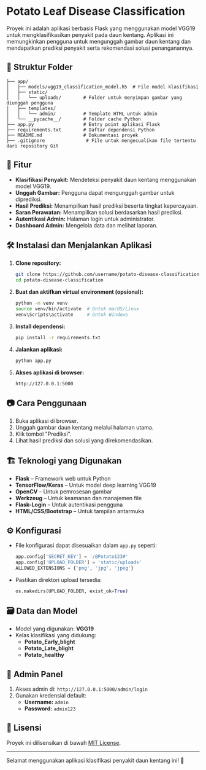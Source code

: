 # Potato Leaf Disease Classification

Proyek ini adalah aplikasi berbasis Flask yang menggunakan model VGG19 untuk mengklasifikasikan penyakit pada daun kentang. Aplikasi ini memungkinkan pengguna untuk mengunggah gambar daun kentang dan mendapatkan prediksi penyakit serta rekomendasi solusi penanganannya.

## 📂 Struktur Folder

```
├── app/
│   ├── models/vgg19_classification_model.h5  # File model klasifikasi
│   ├── static/
│   │   └── uploads/        # Folder untuk menyimpan gambar yang diunggah pengguna
│   ├── templates/
│   │   └── admin/          # Template HTML untuk admin
│   └── __pycache__/        # Folder cache Python
├── app.py                  # Entry point aplikasi Flask
├── requirements.txt        # Daftar dependensi Python
├── README.md               # Dokumentasi proyek
├── .gitignore               # File untuk mengecualikan file tertentu dari repository Git
```

## 🚀 Fitur

- **Klasifikasi Penyakit:** Mendeteksi penyakit daun kentang menggunakan model VGG19.
- **Unggah Gambar:** Pengguna dapat mengunggah gambar untuk diprediksi.
- **Hasil Prediksi:** Menampilkan hasil prediksi beserta tingkat kepercayaan.
- **Saran Perawatan:** Menampilkan solusi berdasarkan hasil prediksi.
- **Autentikasi Admin:** Halaman login untuk administrator.
- **Dashboard Admin:** Mengelola data dan melihat laporan.

## 🛠️ Instalasi dan Menjalankan Aplikasi

1. **Clone repository:**
   ```bash
   git clone https://github.com/username/potato-disease-classification.git
   cd potato-disease-classification
   ```

2. **Buat dan aktifkan virtual environment (opsional):**
   ```bash
   python -m venv venv
   source venv/bin/activate  # Untuk macOS/Linux
   venv\Scripts\activate     # Untuk Windows
   ```

3. **Install dependensi:**
   ```bash
   pip install -r requirements.txt
   ```

4. **Jalankan aplikasi:**
   ```bash
   python app.py
   ```

5. **Akses aplikasi di browser:**
   ```
   http://127.0.0.1:5000
   ```

## 📷 Cara Penggunaan

1. Buka aplikasi di browser.
2. Unggah gambar daun kentang melalui halaman utama.
3. Klik tombol "Prediksi".
4. Lihat hasil prediksi dan solusi yang direkomendasikan.

## 🏗️ Teknologi yang Digunakan

- **Flask** – Framework web untuk Python
- **TensorFlow/Keras** – Untuk model deep learning VGG19
- **OpenCV** – Untuk pemrosesan gambar
- **Werkzeug** – Untuk keamanan dan manajemen file
- **Flask-Login** – Untuk autentikasi pengguna
- **HTML/CSS/Bootstrap** – Untuk tampilan antarmuka

## ⚙️ Konfigurasi

- File konfigurasi dapat disesuaikan dalam `app.py` seperti:

  ```python
  app.config['SECRET_KEY'] = '/@Potato123#'
  app.config['UPLOAD_FOLDER'] = 'static/uploads'
  ALLOWED_EXTENSIONS = {'png', 'jpg', 'jpeg'}
  ```

- Pastikan direktori upload tersedia:
  ```python
  os.makedirs(UPLOAD_FOLDER, exist_ok=True)
  ```

## 🗃️ Data dan Model

- Model yang digunakan: **VGG19**
- Kelas klasifikasi yang didukung:
  - **Potato_Early_blight**
  - **Potato_Late_blight**
  - **Potato_healthy**

## 🔐 Admin Panel

1. Akses admin di: `http://127.0.0.1:5000/admin/login`
2. Gunakan kredensial default:
   - **Username:** `admin`
   - **Password:** `admin123`

## 📜 Lisensi

Proyek ini dilisensikan di bawah [MIT License](LICENSE).

---

Selamat menggunakan aplikasi klasifikasi penyakit daun kentang ini! 🚀

